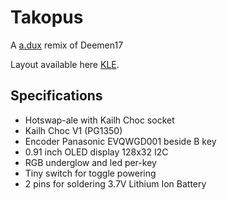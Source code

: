 # Takopus
 A [a.dux](https://github.com/tapioki/cephalopoda/tree/main/Architeuthis%20dux) remix of Deemen17
 
 Layout available here [KLE](http://www.keyboard-layout-editor.com/#/gists/99550ddc1aa89b46314560bd3104117b).
 
 ## Specifications
 - Hotswap-ale with Kailh Choc socket 
 - Kailh Choc V1 (PG1350)
 - Encoder Panasonic EVQWGD001 beside B key
 - 0.91 inch OLED display 128x32 I2C 
 - RGB underglow and led per-key
 - Tiny switch for toggle powering
 - 2 pins for soldering 3.7V Lithium Ion Battery
